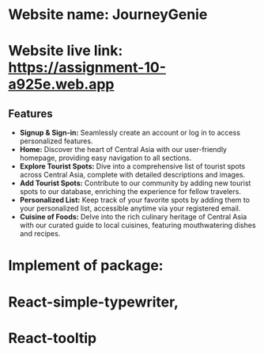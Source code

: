 #  Website name: JourneyGenie

# Website live link: https://assignment-10-a925e.web.app

## Features

- **Signup & Sign-in:** Seamlessly create an account or log in to access personalized features.
- **Home:** Discover the heart of Central Asia with our user-friendly homepage, providing easy navigation to all sections.
- **Explore Tourist Spots:** Dive into a comprehensive list of tourist spots across Central Asia, complete with detailed descriptions and images.
- **Add Tourist Spots:** Contribute to our community by adding new tourist spots to our database, enriching the experience for fellow travelers.
- **Personalized List:** Keep track of your favorite spots by adding them to your personalized list, accessible anytime via your registered email.
- **Cuisine of Foods:** Delve into the rich culinary heritage of Central Asia with our curated guide to local cuisines, featuring mouthwatering dishes and recipes.
#  Implement of package:
# React-simple-typewriter,
# React-tooltip

